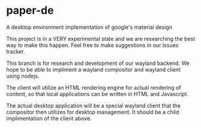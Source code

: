 # paper-de
A desktop environment implementation of google's material design

This project is in a VERY experimental state and we are researching the best way to make this happen.  Feel free to make suggestions in our Issues tracker.

This branch is for research and development of our wayland backend. We hope to be able to impliment a wayland compositor and wayland client using nodejs.

The client will utilize an HTML rendering engine for actual rendering of content, so that local applications can be written in HTML and Javascript.

The actual desktop application will be a special wayland client that the compositor then utilizes for desktop management. It should be a child implimentation of the client above.
